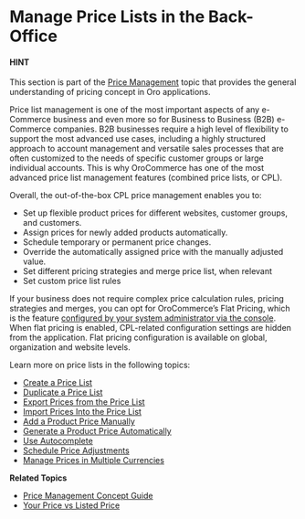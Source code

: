 <a id="user-guide-pricing-pricelist-management"></a>

<a id="user-guide-pricing-import-export"></a>

# Manage Price Lists in the Back-Office

#### HINT
This section is part of the [Price Management](../../../concept-guides/pricing/index.md#user-guide-pricing) topic that provides the general understanding of pricing concept in Oro applications.

Price list management is one of the most important aspects of any e-Commerce business and even more so for Business to Business (B2B) e-Commerce companies. B2B businesses require a high level of flexibility to support the most advanced use cases, including a highly structured approach to account management and versatile sales processes that are often customized to the needs of specific customer groups or large individual accounts. This is why OroCommerce has one of the most advanced price list management features (combined price lists, or CPL).

Overall, the out-of-the-box CPL price management enables you to:

* Set up flexible product prices for different websites, customer groups, and customers.
* Assign prices for newly added products automatically.
* Schedule temporary or permanent price changes.
* Override the automatically assigned price with the manually adjusted value.
* Set different pricing strategies and merge price list, when relevant
* Set custom price list rules

If your business does not require complex price calculation rules, pricing strategies and merges, you can opt for OroCommerce’s Flat Pricing, which is the feature [configured by your system administrator via the console](../../../../backend/setup/post-install/flat-pricing.md#dev-guide-setup-flat-pricing). When flat pricing is enabled, CPL-related configuration settings are hidden from the application. Flat pricing configuration is available on global, organization and website levels.

Learn more on price lists in the following topics:

* [Create a Price List](create.md)
* [Duplicate a Price List](duplicate.md)
* [Export Prices from the Price List](export.md)
* [Import Prices Into the Price List](import.md)
* [Add a Product Price Manually](manual.md)
* [Generate a Product Price Automatically](auto.md)
* [Use Autocomplete](autocomplete.md)
* [Schedule Price Adjustments](schedule.md)
* [Manage Prices in Multiple Currencies](multicurrency.md)

**Related Topics**

* [Price Management Concept Guide](../../../concept-guides/pricing/index.md#user-guide-pricing)
* [Your Price vs Listed Price](../../../storefront/getting-started/common-controls.md#frontstore-guide-navigation-product-price)
